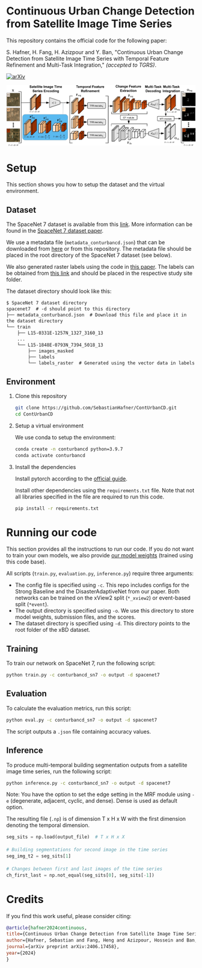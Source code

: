 # Continuous Urban Change Detection from Satellite Image Time Series

This repository contains the official code for the following paper:

S. Hafner, H. Fang, H. Azizpour and Y. Ban, "Continuous Urban Change Detection from Satellite Image Time Series with Temporal Feature Refinement and Multi-Task Integration," *(accepted to TGRS)*.

[![arXiv](https://img.shields.io/badge/arXiv-2406.17458-b31b1b.svg)](https://arxiv.org/abs/2406.17458)



![overview](figures/overview.jpg)




# Setup

This section shows you how to setup the dataset and the virtual environment.

## Dataset

The SpaceNet 7 dataset is available from this [link](https://spacenet.ai/sn7-challenge/). More information can be found in the [SpaceNet 7 dataset paper](https://openaccess.thecvf.com/content/CVPR2021/html/Van_Etten_The_Multi-Temporal_Urban_Development_SpaceNet_Dataset_CVPR_2021_paper.html).

We use a metadata file (`metadata_conturbancd.json`) that can be downloaded from [here](https://drive.google.com/file/d/1wzRZ9iS2lOu24OArkG5n5tQaNrRQ6As6/view?usp=drive_link) or from this repository. The metadata file should be placed in the root directory of the SpaceNet 7 dataset (see below). 

We also generated raster labels using the code in [this paper](10.1109/IGARSS46834.2022.9883982). The labels can be obtained from [this link]() and should be placed in the respective study site folder.

The dataset directory should look like this:

```
$ SpaceNet 7 dataset directory
spacenet7  # -d should point to this directory
├── metadata_conturbancd.json  # Download this file and place it in the dataset directory
└── train
    ├── L15-0331E-1257N_1327_3160_13
    ...
    └── L15-1848E-0793N_7394_5018_13
        ├── images_masked
        ├── labels
        └── labels_raster  # Generated using the vector data in labels
```



## Environment

1. Clone this repository

    ```bash
    git clone https://github.com/SebastianHafner/ContUrbanCD.git
    cd ContUrbanCD
    ```

2. Setup a virtual environment

    We use conda to setup the environment:
    ```bash
    conda create -n conturbancd python=3.9.7
    conda activate conturbancd
   ```

3. Install the dependencies
    
    Install pytorch according to the [official guide](https://pytorch.org/get-started/locally/).
    
    Install other dependencies using the `requirements.txt` file. Note that not all libraries specified in the file are required to run this code.
    ```bash
    pip install -r requirements.txt
   ```



# Running our code

This section provides all the instructions to run our code. If you do not want to train your own models, we also provide [our model weights]() (trained using this code base).

All scripts (`train.py`, `evaluation.py`, `inference.py`) require three arguments:
- The config file is specified using `-c`. This repo includes configs for the Strong Baseline and the DisasterAdaptiveNet from our paper. Both networks can be trained on the xView2 split (`*_xview2`) or event-based split (`*event`). 
- The output directory is specified using `-o`. We use this directory to store model weights, submission files, and the scores.
- The dataset directory is specified using `-d`. This directory points to the root folder of the xBD dataset.


## Training

To train our network on SpaceNet 7, run the following script:
 ```bash
 python train.py -c conturbancd_sn7 -o output -d spacenet7
 ```


## Evaluation

To calculate the evaluation metrics, run this script:
 ```bash
 python eval.py -c conturbancd_sn7 -o output -d spacenet7
 ```

The script outputs a `.json` file containing accuracy values.


## Inference

To produce multi-temporal building segmentation outputs from a satellite image time series, run the following script:

 ```bash
 python inference.py -c conturbancd_sn7 -o output -d spacenet7
 ```

Note: You have the option to set the edge setting in the MRF module using `-e` (degenerate, adjacent, cyclic, and dense). Dense is used as default option.

The resulting file (`.np`) is of dimension T x H x W with the first dimension denoting the temporal dimension.

```python
seg_sits = np.load(output_file)  # T x H x X

# Building segmentations for second image in the time series
seg_img_t2 = seg_sits[1]

# Changes between first and last images of the time series
ch_first_last = np.not_equal(seg_sits[0], seg_sits[-1])
```

# Credits

If you find this work useful, please consider citing:



  ```bibtex
@article{hafner2024continuous,
  title={Continuous Urban Change Detection from Satellite Image Time Series with Temporal Feature Refinement and Multi-Task Integration},
  author={Hafner, Sebastian and Fang, Heng and Azizpour, Hossein and Ban, Yifang},
  journal={arXiv preprint arXiv:2406.17458},
  year={2024}
}
  ```
  